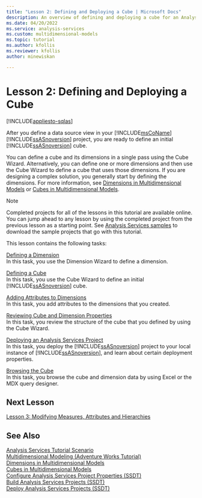```yaml
---
title: "Lesson 2: Defining and Deploying a Cube | Microsoft Docs"
description: An overview of defining and deploying a cube for an Analysis Services project.
ms.date: 04/20/2022
ms.service: analysis-services
ms.custom: multidimensional-models
ms.topic: tutorial
ms.author: kfollis
ms.reviewer: kfollis
author: minewiskan

---
```

# Lesson 2: Defining and Deploying a Cube
[!INCLUDE[appliesto-sqlas](../includes/appliesto-sqlas.md)]

After you define a data source view in your [!INCLUDE[msCoName](../includes/msconame-md.md)] [!INCLUDE[ssASnoversion](../includes/ssasnoversion-md.md)] project, you are ready to define an initial [!INCLUDE[ssASnoversion](../includes/ssasnoversion-md.md)] cube.  
  
You can define a cube and its dimensions in a single pass using the Cube Wizard. Alternatively, you can define one or more dimensions and then use the Cube Wizard to define a cube that uses those dimensions. If you are designing a complex solution, you generally start by defining the dimensions. For more information, see [Dimensions in Multidimensional Models](../multidimensional-models/dimensions-in-multidimensional-models.md) or [Cubes in Multidimensional Models](../multidimensional-models/cubes-in-multidimensional-models.md).  
  
> [!NOTE]  
> Completed projects for all of the lessons in this tutorial are available online. You can jump ahead to any lesson by using the completed project from the previous lesson as a starting point. See [Analysis Services samples](../analysis-services-samples.md) to download the sample projects that go with this tutorial.  
  
This lesson contains the following tasks:  
  
[Defining a Dimension](lesson-2-1-defining-a-dimension.md)  
In this task, you use the Dimension Wizard to define a dimension.  
  
[Defining a Cube](lesson-2-2-defining-a-cube.md)  
In this task, you use the Cube Wizard to define an initial [!INCLUDE[ssASnoversion](../includes/ssasnoversion-md.md)] cube.  
  
[Adding Attributes to Dimensions](lesson-2-3-adding-attributes-to-dimensions.md)  
In this task, you add attributes to the dimensions that you created.  
  
[Reviewing Cube and Dimension Properties](lesson-2-4-reviewing-cube-and-dimension-properties.md)  
In this task, you review the structure of the cube that you defined by using the Cube Wizard.  
  
[Deploying an Analysis Services Project](lesson-2-5-deploying-an-analysis-services-project.md)  
In this task, you deploy the [!INCLUDE[ssASnoversion](../includes/ssasnoversion-md.md)] project to your local instance of [!INCLUDE[ssASnoversion](../includes/ssasnoversion-md.md)], and learn about certain deployment properties.  
  
[Browsing the Cube](lesson-2-6-browsing-the-cube.md)  
In this task, you browse the cube and dimension data by using Excel or the MDX query designer.  
  
## Next Lesson  
[Lesson 3: Modifying Measures, Attributes and Hierarchies](lesson-3-modifying-measures-attributes-and-hierarchies.md)  
  
## See Also  
[Analysis Services Tutorial Scenario](analysis-services-tutorial-scenario.md)  
[Multidimensional Modeling &#40;Adventure Works Tutorial&#41;](multidimensional-modeling-adventure-works-tutorial.md)  
[Dimensions in Multidimensional Models](../multidimensional-models/dimensions-in-multidimensional-models.md)  
[Cubes in Multidimensional Models](../multidimensional-models/cubes-in-multidimensional-models.md)  
[Configure Analysis Services Project Properties &#40;SSDT&#41;](../multidimensional-models/configure-analysis-services-project-properties-ssdt.md)  
[Build Analysis Services Projects &#40;SSDT&#41;](../multidimensional-models/build-analysis-services-projects-ssdt.md)  
[Deploy Analysis Services Projects &#40;SSDT&#41;](../multidimensional-models/deploy-analysis-services-projects-ssdt.md)  
  
  
  
